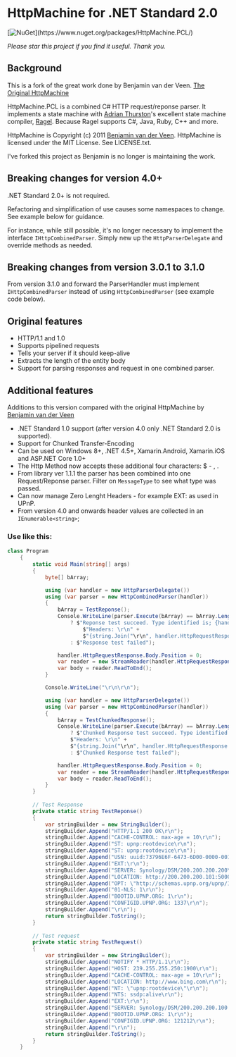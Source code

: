 # HttpMachine for .NET Standard 2.0
[![NuGet](https://img.shields.io/badge/nuget-3.1.0_(.Net_Standard_2.0)-brightgreen.svg)](https://www.nuget.org/packages/HttpMachine.PCL/)

*Please star this project if you find it useful. Thank you.*

## Background

This is a fork of the great work done by Benjamin van der Veen. [The Original HttpMachine](https://github.com/bvanderveen/httpmachine)

HttpMachine.PCL is a combined C# HTTP request/reponse parser. It implements a state machine with [Adrian Thurston](http://www.complang.org/thurston/)'s excellent state machine compiler, [Ragel](http://www.complang.org/ragel/). Because Ragel supports C#, Java, Ruby, C++ and more.

HttpMachine is Copyright (c) 2011 [Benjamin van der Veen](http://bvanderveen.com). HttpMachine is licensed under the 
MIT License. See LICENSE.txt.

I've forked this project as Benjamin is no longer is maintaining the work.

## Breaking changes for version 4.0+
.NET Standard 2.0+ is not required.

Refactoring and simplification of use causes some namespaces to change. See example below for guidance. 

For instance, while still possible, it's no longer necessary to implement the interface `IHttpCombinedParser`. Simply new up the `HttpParserDelegate` and override methods as needed.

## Breaking changes from version 3.0.1 to 3.1.0
From version 3.1.0 and forward the ParserHandler must implement `IHttpCombinedParser` instead of using `HttpCombinedParser` (see example code below).

## Original features
- HTTP/1.1 and 1.0
- Supports pipelined requests
- Tells your server if it should keep-alive
- Extracts the length of the entity body 
- Support for parsing responses and request in one combined parser.
 
## Additional features
Additions to this version compared with the original HttpMachine by [Benjamin van der Veen](http://bvanderveen.com)
- .NET Standard 1.0 support (after version 4.0 only .NET Standard 2.0 is supported).
- Support for Chunked Transfer-Encoding
- Can be used on Windows 8+, .NET 4.5+, Xamarin.Android, Xamarin.iOS and ASP.NET Core 1.0+
- The Http Method now accepts these additional four characters: $ - , .
- From library ver 1.1.1 the parser has been combined into one Request/Reponse parser. Filter on `MessageType` to see what type was passed.
- Can now manage Zero Lenght Headers - for example EXT: as used in UPnP.
- From version 4.0 and onwards header values are collected in an `IEnumerable<string>`;

### Use like this: 

```cs
class Program
    {
        static void Main(string[] args)
        {
            byte[] bArray;

            using (var handler = new HttpParserDelegate())
            using (var parser = new HttpCombinedParser(handler))
            {
                bArray = TestReponse();
                Console.WriteLine(parser.Execute(bArray) == bArray.Length
                    ? $"Reponse test succeed. Type identified is; {handler.HttpRequestResponse.MessageType} \r\n" +
                        $"Headers: \r\n" +
                        $"{string.Join("\r\n", handler.HttpRequestResponse.Headers.Select(h => $"{h.Key}: {string.Join(", ", h.Value)} "))}"
                    : $"Response test failed");

                handler.HttpRequestResponse.Body.Position = 0;
                var reader = new StreamReader(handler.HttpRequestResponse.Body);
                var body = reader.ReadToEnd();
            }

            Console.WriteLine("\r\n\r\n");

            using (var handler = new HttpParserDelegate())
            using (var parser = new HttpCombinedParser(handler))
            {
                bArray = TestChunkedResponse();
                Console.WriteLine(parser.Execute(bArray) == bArray.Length
                    ? $"Chunked Response test succeed. Type identified is; {handler.HttpRequestResponse.MessageType}." +
                    $"Headers: \r\n" +
                    $"{string.Join("\r\n", handler.HttpRequestResponse.Headers.Select(h => $"{h.Key}: {string.Join(",", h.Value)} "))}"
                    : $"Chunked Response test failed");

                handler.HttpRequestResponse.Body.Position = 0;
                var reader = new StreamReader(handler.HttpRequestResponse.Body);
                var body = reader.ReadToEnd();
            }
        }
        
        // Test Response
        private static string TestReponse()
        {
            var stringBuilder = new StringBuilder();
            stringBuilder.Append("HTTP/1.1 200 OK\r\n");
            stringBuilder.Append("CACHE-CONTROL: max-age = 10\r\n");
            stringBuilder.Append("ST: upnp:rootdevice\r\n");
            stringBuilder.Append("ST: upnp:rootdevice\r\n");
            stringBuilder.Append("USN: uuid:73796E6F-6473-6D00-0000-0011322fe5f0::upnp:rootdevice\r\n");
            stringBuilder.Append("EXT:\r\n");
            stringBuilder.Append("SERVER: Synology/DSM/200.200.200.200\r\n");
            stringBuilder.Append("LOCATION: http://200.200.200.101:5000/ssdp/desc-DSM-eth1.xml\r\n");
            stringBuilder.Append("OPT: \"http://schemas.upnp.org/upnp/1/0/\"; ns=01\r\n");
            stringBuilder.Append("01-NLS: 1\r\n");
            stringBuilder.Append("BOOTID.UPNP.ORG: 1\r\n");
            stringBuilder.Append("CONFIGID.UPNP.ORG: 1337\r\n");
            stringBuilder.Append("\r\n");
            return stringBuilder.ToString();
        }
        
        // Test request
        private static string TestRequest()
        {
            var stringBuilder = new StringBuilder();
            stringBuilder.Append("NOTIFY * HTTP/1.1\r\n");
            stringBuilder.Append("HOST: 239.255.255.250:1900\r\n");
            stringBuilder.Append("CACHE-CONTROL: max-age = 10\r\n");
            stringBuilder.Append("LOCATION: http://www.bing.com\r\n");
            stringBuilder.Append("NT: \"upnp:rootdevice\"\r\n");
            stringBuilder.Append("NTS: ssdp:alive\r\n");
            stringBuilder.Append("EXT:\r\n");
            stringBuilder.Append("SERVER: Synology/DSM/200.200.200.100 UPnP/2.0 Test/1.0\r\n");
            stringBuilder.Append("BOOTID.UPNP.ORG: 1\r\n");
            stringBuilder.Append("CONFIGID.UPNP.ORG: 121212\r\n");
            stringBuilder.Append("\r\n");
            return stringBuilder.ToString();
        }
    }
```

